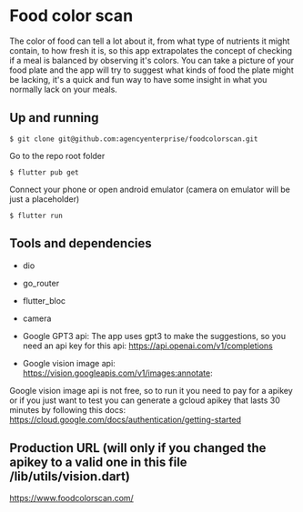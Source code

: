 # Food color scan

The color of food can tell a lot about it, from what type of nutrients it might contain, to how fresh it is, so this app extrapolates the concept of checking if a meal is balanced by observing it's colors. You can take a picture of your food plate and the app will try to suggest what kinds of food the plate might be lacking, it's a quick and fun way to have some insight in what you normally lack on your meals.


## Up and running

```
$ git clone git@github.com:agencyenterprise/foodcolorscan.git
```
Go to the repo root folder
```
$ flutter pub get
```
Connect your phone or open android emulator (camera on emulator will be just a placeholder)
```
$ flutter run
```
## Tools and dependencies
* dio
* go_router
* flutter_bloc
* camera

* Google GPT3 api: The app uses gpt3 to make the suggestions, so you need an api key for this api: https://api.openai.com/v1/completions

* Google vision image api: https://vision.googleapis.com/v1/images:annotate: 

Google vision image api is not free, so to run it you need to pay for a apikey or if you just want to test you can generate a gcloud apikey that lasts 30 minutes by following this docs: https://cloud.google.com/docs/authentication/getting-started


## Production URL (will only if you changed the apikey to a valid one in this file /lib/utils/vision.dart)
https://www.foodcolorscan.com/